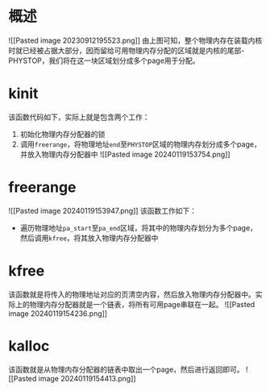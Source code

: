 # 概述
![[Pasted image 20230912195523.png]]
由上图可知，整个物理内存在装载内核时就已经被占据大部分，因而留给可用物理内存分配的区域就是内核的尾部-PHYSTOP，我们将在这一块区域划分成多个page用于分配。

# kinit
该函数代码如下，实际上就是包含两个工作：
1. 初始化物理内存分配器的锁
2. 调用`freerange`，将物理地址`end`至`PHYSTOP`区域的物理内存划分成多个page，并放入物理内存分配器中
![[Pasted image 20240119153754.png]]

# freerange
![[Pasted image 20240119153947.png]]
该函数工作如下：
- 遍历物理地址`pa_start`至`pa_end`区域，将其中的物理内存划分为多个page，然后调用`kfree`，将其放入物理内存分配器中

# kfree
该函数就是将传入的物理地址对应的页清空内容，然后放入物理内存分配器中。实际上的物理内存分配器就是一个链表，将所有可用page串联在一起。
![[Pasted image 20240119154236.png]]

# kalloc
该函数就是从物理内存分配器的链表中取出一个page，然后进行返回即可。
![[Pasted image 20240119154413.png]]

